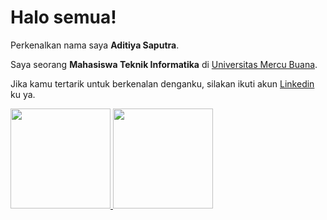 # Halo semua! 

Perkenalkan nama saya **Aditiya Saputra**.

Saya seorang **Mahasiswa Teknik Informatika** di [Universitas Mercu Buana](https://www.mercubuana.ac.id/id).

Jika kamu tertarik untuk berkenalan denganku, silakan ikuti akun [Linkedin](https://www.linkedin.com/in/aditiyasaputra/) ku ya.

<p align="left">
<a href="https://github.com/gilangadhan">
  <img height="160em" src="https://github-readme-stats-eight-theta.vercel.app/api?username=Ayasa18&show_icons=true&theme=algolia&include_all_commits=true&count_private=true"/>
  <img height="160em" src="https://github-readme-stats-eight-theta.vercel.app/api/top-langs/?username=Ayasa18&layout=compact&langs_count=8&theme=algolia"/>
</a>
</p>
